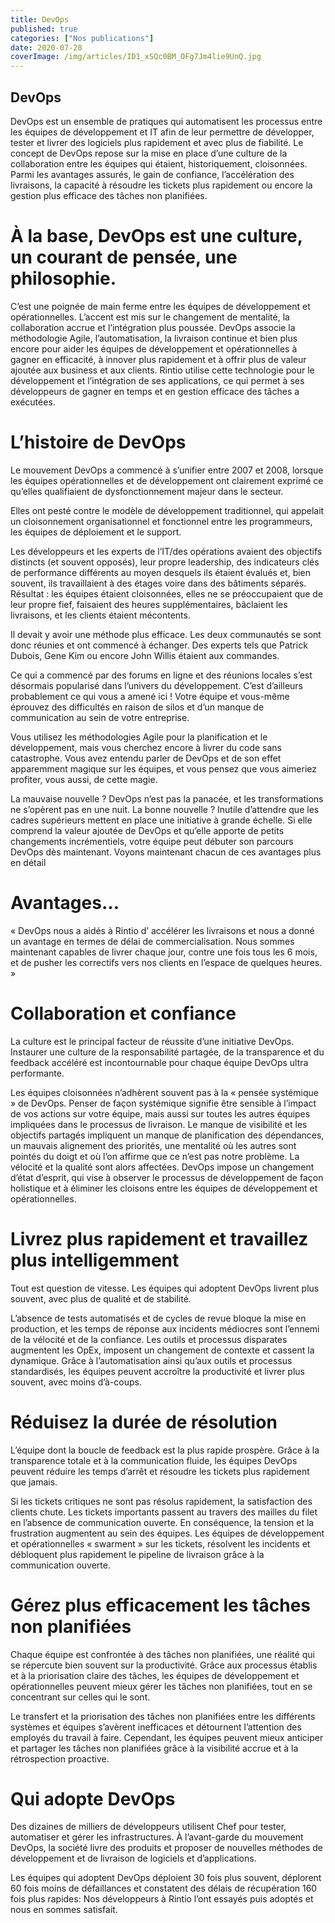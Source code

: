 ```yaml
---
title: DevOps
published: true
categories: ["Nos publications"]
date: 2020-07-28
coverImage: /img/articles/ID1_xSQc0BM_OFg7Jm4lie9UnQ.jpg
---
```


## DevOps

DevOps est un ensemble de pratiques qui automatisent les processus entre les équipes de développement et IT afin de leur permettre de développer, tester et livrer des logiciels plus rapidement et avec plus de fiabilité.
Le concept de DevOps repose sur la mise en place d’une culture de la collaboration entre les équipes qui étaient, historiquement, cloisonnées. Parmi les avantages assurés, le gain de confiance, l’accélération des livraisons, la capacité à résoudre les tickets plus rapidement ou encore la gestion plus efficace des tâches non planifiées.

# À la base, DevOps est une culture, un courant de pensée, une philosophie.

C’est une poignée de main ferme entre les équipes de développement et opérationnelles.
L’accent est mis sur le changement de mentalité, la collaboration accrue et l’intégration plus poussée.
DevOps associe la méthodologie Agile, l’automatisation, la livraison continue et bien plus encore pour aider les équipes de développement et opérationnelles à gagner en efficacité, à innover plus rapidement et à offrir plus de valeur ajoutée aux business et aux clients.
Rintio utilise cette technologie pour le développement et l’intégration de ses applications, ce qui permet à ses développeurs de gagner en temps et en gestion efficace des tâches a exécutées.

# L’histoire de DevOps

Le mouvement DevOps a commencé à s’unifier entre 2007 et 2008, lorsque les équipes opérationnelles et de développement ont clairement exprimé ce qu’elles qualifiaient de dysfonctionnement majeur dans le secteur.

Elles ont pesté contre le modèle de développement traditionnel, qui appelait un cloisonnement organisationnel et fonctionnel entre les programmeurs, les équipes de déploiement et le support.

Les développeurs et les experts de l’IT/des opérations avaient des objectifs distincts (et souvent opposés), leur propre leadership, des indicateurs clés de performance différents au moyen desquels ils étaient évalués et, bien souvent, ils travaillaient à des étages voire dans des bâtiments séparés. Résultat : les équipes étaient cloisonnées, elles ne se préoccupaient que de leur propre fief, faisaient des heures supplémentaires, bâclaient les livraisons, et les clients étaient mécontents.

Il devait y avoir une méthode plus efficace. Les deux communautés se sont donc réunies et ont commencé à échanger. Des experts tels que Patrick Dubois, Gene Kim ou encore John Willis étaient aux commandes.

Ce qui a commencé par des forums en ligne et des réunions locales s’est désormais popularisé dans l’univers du développement. C’est d’ailleurs probablement ce qui vous a amené ici ! Votre équipe et vous-même éprouvez des difficultés en raison de silos et d’un manque de communication au sein de votre entreprise.

Vous utilisez les méthodologies Agile pour la planification et le développement, mais vous cherchez encore à livrer du code sans catastrophe. Vous avez entendu parler de DevOps et de son effet apparemment magique sur les équipes, et vous pensez que vous aimeriez profiter, vous aussi, de cette magie.

La mauvaise nouvelle ? DevOps n’est pas la panacée, et les transformations ne s’opèrent pas en une nuit. La bonne nouvelle ? Inutile d’attendre que les cadres supérieurs mettent en place une initiative à grande échelle. Si elle comprend la valeur ajoutée de DevOps et qu’elle apporte de petits changements incrémentiels, votre équipe peut débuter son parcours DevOps dès maintenant. Voyons maintenant chacun de ces avantages plus en détail

# Avantages…

« DevOps nous a aidés à Rintio d’ accélérer les livraisons et nous a donné un avantage en termes de délai de commercialisation. Nous sommes maintenant capables de livrer chaque jour, contre une fois tous les 6 mois, et de pusher les correctifs vers nos clients en l’espace de quelques heures. »

# Collaboration et confiance

La culture est le principal facteur de réussite d’une initiative DevOps. Instaurer une culture de la responsabilité partagée, de la transparence et du feedback accéléré est incontournable pour chaque équipe DevOps ultra performante.

Les équipes cloisonnées n’adhèrent souvent pas à la « pensée systémique » de DevOps.
Penser de façon systémique signifie être sensible à l’impact de vos actions sur votre équipe, mais aussi sur toutes les autres équipes impliquées dans le processus de livraison. Le manque de visibilité et les objectifs partagés impliquent un manque de planification des dépendances, un mauvais alignement des priorités, une mentalité où les autres sont pointés du doigt et où l’on affirme que ce n’est pas notre problème.
La vélocité et la qualité sont alors affectées. DevOps impose un changement d’état d’esprit, qui vise à observer le processus de développement de façon holistique et à éliminer les cloisons entre les équipes de développement et opérationnelles.

# Livrez plus rapidement et travaillez plus intelligemment

Tout est question de vitesse. Les équipes qui adoptent DevOps livrent plus souvent, avec plus de qualité et de stabilité.

L’absence de tests automatisés et de cycles de revue bloque la mise en production, et les temps de réponse aux incidents médiocres sont l’ennemi de la vélocité et de la confiance. Les outils et processus disparates augmentent les OpEx, imposent un changement de contexte et cassent la dynamique. Grâce à l’automatisation ainsi qu’aux outils et processus standardisés, les équipes peuvent accroître la productivité et livrer plus souvent, avec moins d’à-coups.

# Réduisez la durée de résolution

L’équipe dont la boucle de feedback est la plus rapide prospère. Grâce à la transparence totale et à la communication fluide, les équipes DevOps peuvent réduire les temps d’arrêt et résoudre les tickets plus rapidement que jamais.

Si les tickets critiques ne sont pas résolus rapidement, la satisfaction des clients chute. Les tickets importants passent au travers des mailles du filet en l’absence de communication ouverte. En conséquence, la tension et la frustration augmentent au sein des équipes. Les équipes de développement et opérationnelles « swarment » sur les tickets, résolvent les incidents et débloquent plus rapidement le pipeline de livraison grâce à la communication ouverte.

# Gérez plus efficacement les tâches non planifiées

Chaque équipe est confrontée à des tâches non planifiées, une réalité qui se répercute bien souvent sur la productivité. Grâce aux processus établis et à la priorisation claire des tâches, les équipes de développement et opérationnelles peuvent mieux gérer les tâches non planifiées, tout en se concentrant sur celles qui le sont.

Le transfert et la priorisation des tâches non planifiées entre les différents systèmes et équipes s’avèrent inefficaces et détournent l’attention des employés du travail à faire. Cependant, les équipes peuvent mieux anticiper et partager les tâches non planifiées grâce à la visibilité accrue et à la rétrospection proactive.

# Qui adopte DevOps

Des dizaines de milliers de développeurs utilisent Chef pour tester, automatiser et gérer les infrastructures. À l’avant-garde du mouvement DevOps, la société livre des produits et proposer de nouvelles méthodes de développement et de livraison de logiciels et d’applications.

Les équipes qui adoptent DevOps déploient 30 fois plus souvent, déplorent 60 fois moins de défaillances et constatent des délais de récupération 160 fois plus rapides: Nos développeurs à Rintio l’ont essayés puis adoptés et nous en sommes satisfait.
